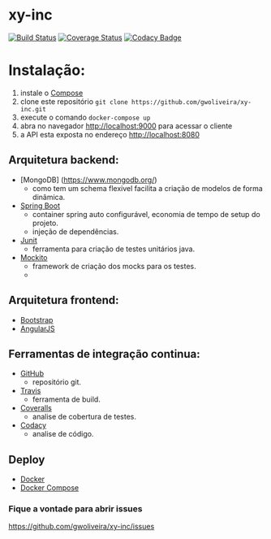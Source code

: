 # xy-inc

[![Build Status](https://travis-ci.org/gwoliveira/xy-inc.svg?branch=master)](https://travis-ci.org/gwoliveira/xy-inc) [![Coverage Status](https://coveralls.io/repos/github/gwoliveira/xy-inc/badge.svg?branch=master)](https://coveralls.io/github/gwoliveira/xy-inc?branch=master) [![Codacy Badge](https://api.codacy.com/project/badge/grade/4d83c12ea7414be4834b40e2408b5b82)](https://www.codacy.com/app/gwoliveira/xy-inc) 

# Instalação:
  1. instale o [Compose](https://docs.docker.com/compose/install/) 
  2. clone este repositório ```git clone https://github.com/gwoliveira/xy-inc.git```
  3. execute o comando ``` docker-compose up ``` 
  4. abra no navegador <http://localhost:9000> para acessar o cliente
  5. a API esta exposta no endereço <http://localhost:8080>

## Arquitetura backend:
  * [MongoDB] (https://www.mongodb.org/)
    * como tem um schema flexivel facilita a criação de modelos de forma dinâmica.
  * [Spring Boot](http://projects.spring.io/spring-boot/)
    * container spring auto configurável, economia de tempo de setup do projeto.
    * injeção de dependências.
  * [Junit](http://junit.org/)
    * ferramenta para criação de testes unitários java.
  * [Mockito](http://mockito.org/)
    * framework de criação dos mocks para os testes.
    * 
## Arquitetura frontend:
  * [Bootstrap](http://getbootstrap.com/)
  * [AngularJS](https://angularjs.org/)

## Ferramentas de integração continua:
  * [GitHub](https://github.com)
    * repositório git.
  * [Travis](https://travis-ci.org)
    * ferramenta de build.
  * [Coveralls](https://coveralls.io)
    * analise de cobertura de testes.
  * [Codacy](https://www.codacy.com)
    * analise de código.
    
## Deploy
  * [Docker](http://www.docker.com/)
  * [Docker Compose](http://www.docker.com/products/docker-compose)
 
### Fique a vontade para abrir issues 
<https://github.com/gwoliveira/xy-inc/issues>

